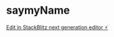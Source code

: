 # saymyName

[Edit in StackBlitz next generation editor ⚡️](https://stackblitz.com/~/github.com/hnguyen1537/saymyName)